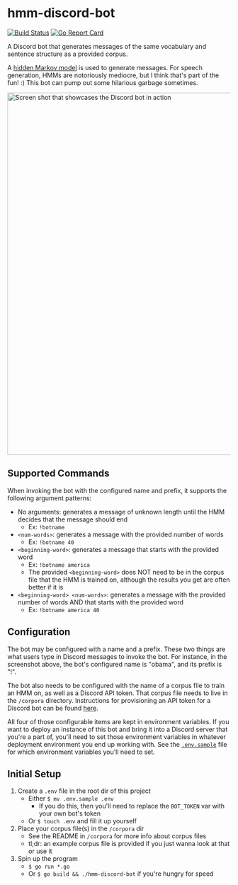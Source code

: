 # hmm-discord-bot

[![Build Status](https://travis-ci.org/nchaloult/hmm-discord-bot.svg?branch=master)](https://travis-ci.org/nchaloult/hmm-discord-bot)
[![Go Report Card](https://goreportcard.com/badge/github.com/nchaloult/hmm-discord-bot)](https://goreportcard.com/report/github.com/nchaloult/hmm-discord-bot)

A Discord bot that generates messages of the same vocabulary and sentence structure as a provided
corpus.

A [hidden Markov model](https://en.wikipedia.org/wiki/Hidden_Markov_model) is used to generate
messages. For speech generation, HMMs are notoriously mediocre, but I think that's part of the fun!
:) This bot can pump out some hilarious garbage sometimes.

<img width="818" alt="Screen shot that showcases the Discord bot in action" src="https://user-images.githubusercontent.com/31291920/89092797-efc38980-d382-11ea-98cd-5e65949a9671.png">

## Supported Commands

When invoking the bot with the configured name and prefix, it supports the following argument patterns:

- No arguments: generates a message of unknown length until the HMM decides that the message should end
    - Ex: `!botname`
- `<num-words>`: generates a message with the provided number of words
    - Ex: `!botname 40`
- `<beginning-word>`: generates a message that starts with the provided word
    - Ex: `!botname america`
    - The provided `<beginning-word>` does NOT need to be in the corpus file that the HMM is trained on, although the results you get are often better if it is
- `<beginning-word> <num-words>`: generates a message with the provided number of words AND that starts with the provided word
    - Ex: `!botname america 40`

## Configuration

The bot may be configured with a name and a prefix. These two things are what users type in Discord messages to invoke the bot. For instance, in the screenshot above, the bot's configured name is "obama", and its prefix is "!".

The bot also needs to be configured with the name of a corpus file to train an HMM on, as well as a Discord API token. That corpus file needs to live in the `/corpora` directory. Instructions for provisioning an API token for a Discord bot can be found [here](https://discordpy.readthedocs.io/en/latest/discord.html).

All four of those configurable items are kept in environment variables. If you want to deploy an instance of this bot and bring it into a Discord server that you're a part of, you'll need to set those environment variables in whatever deployment environment you end up working with. See the [`.env.sample`](.env.sample) file for which environment variables you'll need to set.

## Initial Setup

1. Create a `.env` file in the root dir of this project
    * Either `$ mv .env.sample .env`
        * If you do this, then you'll need to replace the `BOT_TOKEN` var with your own bot's token
    * Or `$ touch .env` and fill it up yourself
1. Place your corpus file(s) in the `/corpora` dir
    * See the README in `/corpora` for more info about corpus files
    * tl;dr: an example corpus file is provided if you just wanna look at that or use it
1. Spin up the program
    * `$ go run *.go`
    * Or `$ go build && ./hmm-discord-bot` if you're hungry for speed
